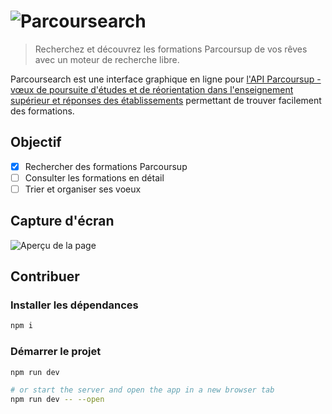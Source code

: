 # ![Parcoursearch](https://github.com/ecnivtwelve/parcoursearch/assets/32978709/3fecedf9-95a9-4bab-ac4f-e7a2c0b0c930)
> Recherchez et découvrez les formations Parcoursup de vos rêves avec un moteur de recherche libre.

Parcoursearch est une interface graphique en ligne pour [l'API Parcoursup - vœux de poursuite d'études et de réorientation dans l'enseignement supérieur et réponses des établissements](https://data.enseignementsup-recherche.gouv.fr/explore/dataset/fr-esr-parcoursup/information/) permettant de trouver facilement des formations.

## Objectif
- [x] Rechercher des formations Parcoursup
- [ ] Consulter les formations en détail
- [ ] Trier et organiser ses voeux

## Capture d'écran
![Aperçu de la page](https://github.com/ecnivtwelve/Parcoursearch/assets/32978709/0cc6bce1-3d52-43d0-8620-bc93b5e5b69e)

## Contribuer

### Installer les dépendances
```bash
npm i
```

### Démarrer le projet

```bash
npm run dev

# or start the server and open the app in a new browser tab
npm run dev -- --open
```
